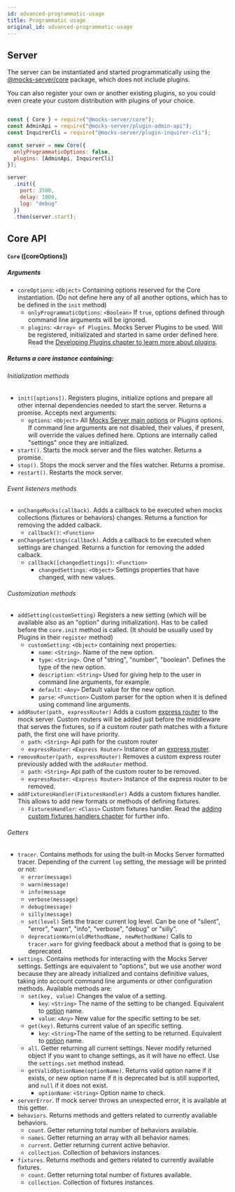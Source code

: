 ```yaml
---
id: advanced-programmatic-usage
title: Programmatic usage
original_id: advanced-programmatic-usage
---
```

## Server

The server can be instantiated and started programmatically using the [@mocks-server/core](https://www.npmjs.com/package/@mocks-server/core) package, which does not include plugins.

You can also register your own or another existing plugins, so you could even create your custom distribution with plugins of your choice.

```javascript

const { Core } = require("@mocks-server/core");
const AdminApi = require("@mocks-server/plugin-admin-api");
const InquirerCli = require("@mocks-server/plugin-inquirer-cli");

const server = new Core({
  onlyProgrammaticOptions: false,
  plugins: [AdminApi, InquirerCli]
});

server
  .init({
    port: 3500,
    delay: 1000,
    log: "debug"
  })
  .then(server.start);

```

## Core API

#### `Core` (\[coreOptions])

##### Arguments

-   `coreOptions`: `<Object>` Containing options reserved for the Core instantiation. (Do not define here any of all another options, which has to be defined in the `init` method)
    -   `onlyProgrammaticOptions`: `<Boolean>` If `true`, options defined through command line arguments will be ignored.
    -   `plugins`: `<Array> of Plugins`. Mocks Server Plugins to be used. Will be registered, initializated and started in same order defined here. Read the [Developing Plugins chapter to learn more about plugins](advanced-developing-plugins.md).

##### Returns a core instance containing:

###### Initialization methods

-   `init([options])`. Registers plugins, initialize options and prepare all other internal dependencies needed to start the server. Returns a promise. Accepts next arguments:
    -   `options`: `<Object>` All [Mocks Server main options](configuration-options.md#main-options) or Plugins options. If command line arguments are not disabled, their values, if present, will override the values defined here. Options are internally called "settings" once they are initialized.
-   `start()`. Starts the mock server and the files watcher. Returns a promise.
-   `stop()`. Stops the mock server and the files watcher. Returns a promise.
-   `restart()`. Restarts the mock server.

###### Event listeners methods

-   `onChangeMocks(callback)`. Adds a callback to be executed when mocks collections (fixtures or behaviors) changes. Returns a function for removing the added calback.
    -   `callback()`: `<Function>`
-   `onChangeSettings(callback)`. Adds a callback to be executed when settings are changed. Returns a function for removing the added calback.
    -   `callback([changedSettings])`: `<Function>`
        -   `changedSettings`: `<Object>` Settings properties that have changed, with new values.

###### Customization methods

-   `addSetting(customSetting)` Registers a new setting (which will be available also as an "option" during initialization). Has to be called before the `core.init` method is called. (It should be usually used by Plugins in their `register` method)
    -   `customSetting`: `<Object>` containing next properties:
        -   `name`: `<String>`. Name of the new option.
        -   `type`: `<String>`. One of "string", "number", "boolean". Defines the type of the new option.
        -   `description`: `<String>` Used for giving help to the user in command line arguments, for example.
        -   `default`: `<Any>` Default value for the new option.
        -   `parse`: `<Function>` Custom parser for the option when it is defined using command line arguments.
-   `addRouter(path, expressRouter)` Adds a custom [express router](https://expressjs.com/es/guide/routing.html) to the mock server. Custom routers will be added just before the middleware that serves the fixtures, so if a custom router path matches with a fixture path, the first one will have priority.
    -   `path`: `<String>` Api path for the custom router
    -   `expressRouter`: `<Express Router>` Instance of an [express router](https://expressjs.com/es/guide/routing.html).
-   `removeRouter(path, expressRouter)` Removes a custom express router previously added with the `addRouter` method.
    -   `path`: `<String>` Api path of the custom router to be removed.
    -   `expressRouter`: `<Express Router>` Instance of the express router to be removed.
-   `addFixturesHandler(FixturesHandler)` Adds a custom fixtures handler. This allows to add new formats or methods of defining fixtures.
    -   `FixturesHandler`: `<Class>` Custom fixtures handler. Read the [adding custom fixtures handlers chapter](advanced-custom-fixtures-handlers) for further info.

###### Getters

-   `tracer`. Contains methods for using the built-in Mocks Server formatted tracer. Depending of the current `log` setting, the message will be printed or not:
    -   `error(message)`
    -   `warn(message)`
    -   `info(message`
    -   `verbose(message)`
    -   `debug(message)`
    -   `silly(message)`
    -   `set(level)` Sets the tracer current log level. Can be one of "silent", "error", "warn", "info", "verbose", "debug" or "silly".
    -   `deprecationWarn(oldMethodName, newMethodName)` Calls to `tracer.warn` for giving feedback about a method that is going to be deprecated.
-   `settings`. Contains methods for interacting with the Mocks Server settings. Settings are equivalent to "options", but we use another word because they are already initialized and contains definitive values, taking into account command line arguments or other configuration methods. Available methods are:
    -   `set(key, value)` Changes the value of a setting.
        -   `key`: `<String>` The name of the setting to be changed. Equivalent to [option](configuration-options.md#main-options) name.
        -   `value`: `<Any>` New value for the specific setting to be set.
    -   `get(key)`. Returns current value of an specific setting.
        -   `key`: `<String>`The name of the setting to be returned. Equivalent to [option](configuration-options.md#main-options) name.
    -   `all`. Getter returning all current settings. Never modify returned object if you want to change settings, as it will have no effect. Use the `settings.set` method instead.
    -   `getValidOptionName(optionName)`. Returns valid option name if it exists, or new option name if it is deprecated but is still supported, and `null` if it does not exist.
        -   `optionName`: `<String>` Option name to check.
-   `serverError`. If mock server throws an unexpected error, it is available at this getter.
-   `behaviors`. Returns methods and getters related to currently available behaviors.
    -   `count`. Getter returning total number of behaviors available.
    -   `names`. Getter returning an array with all behavior names.
    -   `current`. Getter returning current active behavior.
    -   `collection`. Collection of behaviors instances.
-   `fixtures`. Returns methods and getters related to currently available fixtures.
    -   `count`. Getter returning total number of fixtures available.
    -   `collection`. Collection of fixtures instances.
